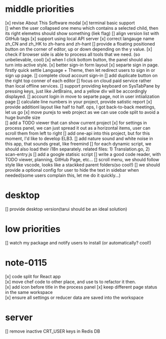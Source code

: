 # middle priorities

[x] revise About This Software modal
[x] terminal basic support  
[] when the user collapsed one menu which contains a selected child, then its right elemetns should show something (liek flag)
[] align version list with GitHub tags
[x] support using local API server
[x] correct langauge name zh_CN and zh_HK to zh-hans and zh-hant
[] provide a floating positioned button on the corner of editor, up or down depending on the y value.
[x] check if browser side is able to process all tools that we need. (so unbelievable, cool)
[x] when I click bottom button, the panel should also turn into active style.
[x] better sign-in form layout
[x] separte sign in page. firstly quick settle Language + Theme, then let redirect users to sign in or sign up page.
[] complete cloud account sign-in
[] add duplicate button on the right top conner of each editor
[] focus on cloud paid service rather than local offline services.
[] support providing keyboard on SysTabPane by pressing keys, just like JetBrains, and a yellow div will be accordingly displayed.
[] account login in move to separte page, not in user intiialization page
[] calculate line numbers in your project, provide satistic report
[x] provide additionl layout like half to half. ops, I got back-to-back meetings, let us go
[x] move purejs to web project as we can use code split to avoid a huge bundle size  
[] add a TODO viewer that can show current project
[x] for settings in process panel, we can just spread it out as a horizontal items, user can scroll them from left to right
[] add one-api into this project, but for this moment, I'd like to develop ELB3.
[] add nature sound and white noise in this app, that sounds great, like freemind
[] for each dynamic script, we should also load their i18n separately. related files: 1) Translation.go, 2) scan-entry.js
[] add a google statisic script
[] write a good code reader, with TODO viewer, planning, GitHub Page, etc...
[] scroll menu, we should follow style like vscode, looks like a stackked parent folders(so cool!)
[] we should provide a optional config for user to hide the text in sidebar when needed(some users complain this, let me do it quickly...)

# desktop

[] provide desktop version(tarui should be an ideal solution)

# low priorities

[] watch my package and notify users to install (or automatically? cool!)

# note-0115

[x] code split for React app  
[x] move chef code to other place, and use ts to refactor it then.  
[x] add icon before title in the process panel
[x] keep different page status in the same workspace  
[x] ensure all settings or reducer data are saved into the workspace

# server

[] remove inactive CRT_USER keys in Redis DB
